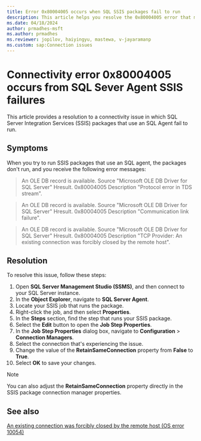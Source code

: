 ```yaml
---
title: Error 0x80004005 occurs when SQL SSIS packages fail to run
description: This article helps you resolve the 0x80004005 error that might arise when you try to run SSIS packages by using the SQL Server Agent.
ms.date: 04/18/2024
author: prmadhes-msft
ms.author: prmadhes
ms.reviewer: jopilov, haiyingyu, mastewa, v-jayaramanp
ms.custom: sap:Connection issues
---
```


# Connectivity error 0x80004005 occurs from SQL Sever Agent SSIS failures

This article provides a resolution to a connectivity issue in which SQL Server Integration Services (SSIS) packages that use an SQL Agent fail to run.

## Symptoms

When you try to run SSIS packages that use an SQL agent, the packages don't run, and you receive the following error messages:

> An OLE DB record is available. Source "Microsoft OLE DB Driver for SQL Server" Hresult. 0x80004005 Description "Protocol error in TDS stream".

> An OLE DB record is available. Source "Microsoft OLE DB Driver for SQL Server" Hresult. 0x80004005 Description "Communication link failure".

> An OLE DB record is available. Source "Microsoft OLE DB Driver for SQL Server" Hresult. 0x80004005 Description "TCP Provider: An existing connection was forcibly closed by the remote host".

## Resolution

To resolve this issue, follow these steps:

1. Open **SQL Server Management Studio (SSMS)**, and then connect to your SQL Server instance.
1. In the **Object Explorer**, navigate to **SQL Server Agent**.
1. Locate your SSIS job that runs the package.
1. Right-click the job, and then select **Properties**.
1. In the **Steps** section, find the step that runs your SSIS package.
1. Select the **Edit** button to open the **Job Step Properties**.
1. In the **Job Step Properties** dialog box, navigate to **Configuration** > **Connection Managers**.
1. Select the connection that's experiencing the issue.
1. Change the value of the **RetainSameConnection** property from **False** to **True**.
1. Select **OK** to save your changes.

> [!NOTE]
> You can also adjust the **RetainSameConnection** property directly in the SSIS package connection manager properties.

## See also

[An existing connection was forcibly closed by the remote host (OS error 10054)](tls-exist-connection-closed.md)
